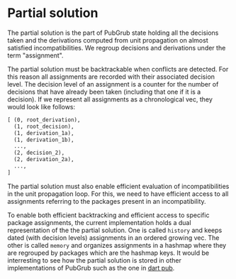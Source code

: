 # Partial solution

The partial solution is the part of PubGrub state holding all the decisions taken
and the derivations computed from unit propagation on almost satisfied incompatibilities.
We regroup decisions and derivations under the term "assignment".

The partial solution must be backtrackable when conflicts are detected.
For this reason all assignments are recorded with their associated decision level.
The decision level of an assignment is a counter for the number of decisions
that have already been taken (including that one if it is a decision).
If we represent all assignments as a chronological vec, they would look like follows:

```txt
[ (0, root_derivation),
  (1, root_decision),
  (1, derivation_1a),
  (1, derivation_1b),
  ...,
  (2, decision_2),
  (2, derivation_2a),
  ...,
]
```

The partial solution must also enable efficient evaluation of incompatibilities
in the unit propagation loop.
For this, we need to have efficient access to all assignments
referring to the packages present in an incompatibility.

To enable both efficient backtracking and efficient access to specific
package assignments, the current implementation holds a dual representation
of the the partial solution.
One is called `history` and keeps dated (with decision levels) assignments
in an ordered growing vec.
The other is called `memory` and organizes assignments in a hashmap
where they are regrouped by packages which are the hashmap keys.
It would be interresting to see how the partial solution is stored
in other implementations of PubGrub such as the one in [dart pub][pub].

[pub]: https://github.com/dart-lang/pub

